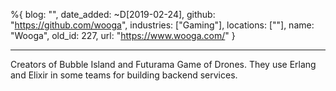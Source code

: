%{
  blog: "",
  date_added: ~D[2019-02-24],
  github: "https://github.com/wooga",
  industries: ["Gaming"],
  locations: [""],
  name: "Wooga",
  old_id: 227,
  url: "https://www.wooga.com/"
}

---

Creators of Bubble Island and Futurama Game of Drones. They use Erlang and Elixir in some teams for building backend services.
